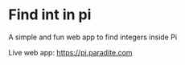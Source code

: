 # Find int in pi

A simple and fun web app to find integers inside Pi

Live web app: https://pi.paradite.com
